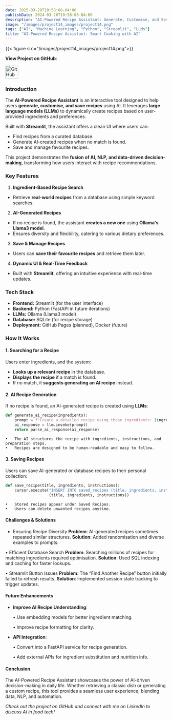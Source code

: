 ```yaml
---
date: 2025-03-20T10:58:08-04:00
publishDate: 2024-03-20T10:58:08-04:00
description: "AI-Powered Recipe Assistant: Generate, Customise, and Save Recipes Using AI."
image: "/images/project14_images/project14.png"
tags: ["AI", "Machine Learning", "Python", "Streamlit", "LLMs"]
title: "AI-Powered Recipe Assistant: Smart Cooking with AI"
---
```


{{< figure src="/images/project14_images/project14.png">}}

**View Project on GitHub**: 

<a href="https://github.com/drnsmith/AI-Assistant-Recipe" target="_blank">
    <img src="/images/github.png" alt="GitHub" style="width:40px; height:40px; vertical-align: middle;">
  </a>

### Introduction  

The **AI-Powered Recipe Assistant** is an interactive tool designed to help users **generate, customise, and save recipes** using AI. It leverages **large language models (LLMs)** to dynamically create recipes based on user-provided ingredients and preferences.  

Built with **Streamlit**, the assistant offers a clean UI where users can:  
 - Find recipes from a curated database.  
 - Generate AI-created recipes when no match is found.  
 - Save and manage favourite recipes.  

This project demonstrates the **fusion of AI, NLP, and data-driven decision-making**, transforming how users interact with recipe recommendations.  

### Key Features  

1. **Ingredient-Based Recipe Search**  
- Retrieve **real-world recipes** from a database using simple keyword searches.  

2. **AI-Generated Recipes**  
- If no recipe is found, the assistant **creates a new one** using **Ollama's Llama3 model**.  
- Ensures diversity and flexibility, catering to various dietary preferences.  

3. **Save & Manage Recipes**  
- Users can **save their favourite recipes** and retrieve them later.  

4. **Dynamic UI & Real-Time Feedback**  
- Built with **Streamlit**, offering an intuitive experience with real-time updates.  


### Tech Stack  

- **Frontend:** Streamlit (for the user interface)  
- **Backend:** Python (FastAPI in future iterations)  
- **LLMs:** Ollama (Llama3 model)  
- **Database:** SQLite (for recipe storage)  
- **Deployment:** GitHub Pages (planned), Docker (future)  

### How It Works  

#### 1. Searching for a Recipe  

Users enter ingredients, and the system:  
- **Looks up a relevant recipe** in the database.  
- **Displays the recipe** if a match is found.  
- If no match, it **suggests generating an AI recipe** instead.  

#### 2. AI Recipe Generation  

If no recipe is found, an AI-generated recipe is created using **LLMs**:  

```python
def generate_ai_recipe(ingredients):
    prompt = f"Create a detailed recipe using these ingredients: {ingredients}. Format it as follows:\n\n"
    ai_response = llm.invoke(prompt)
    return parse_ai_response(ai_response)
```
	•	The AI structures the recipe with ingredients, instructions, and preparation steps.
	•	Recipes are designed to be human-readable and easy to follow.


#### 3. Saving Recipes

Users can save AI-generated or database recipes to their personal collection:
```python
def save_recipe(title, ingredients, instructions):
    cursor.execute("INSERT INTO saved_recipes (title, ingredients, instructions) VALUES (?, ?, ?)", 
                   (title, ingredients, instructions))
```
	•	Stored recipes appear under Saved Recipes.
	•	Users can delete unwanted recipes anytime.


#### Challenges & Solutions

- Ensuring Recipe Diversity
**Problem**: AI-generated recipes sometimes repeated similar structures.
**Solution**: Added randomisation and diverse examples to prompts.

• Efficient Database Search
**Problem**: Searching millions of recipes for matching ingredients required optimisation.
**Solution**: Used SQL indexing and caching for faster lookups.

• Streamlit Button Issues
**Problem**: The “Find Another Recipe” button initially failed to refresh results.
**Solution**: Implemented session state tracking to trigger updates.

#### Future Enhancements

- **Improve AI Recipe Understanding**:
  
	 • Use embedding models for better ingredient matching.

	 • Improve recipe formatting for clarity.

- **API Integration**:
  
	 • Convert into a FastAPI service for recipe generation.

	 • Add external APIs for ingredient substitution and nutrition info.

#### Conclusion

The AI-Powered Recipe Assistant showcases the power of AI-driven decision-making in daily life. Whether retrieving a classic dish or generating a custom recipe, this tool provides a seamless user experience, blending data, NLP, and automation.

*Check out the project on GitHub and connect with me on LinkedIn to discuss AI in food tech!*
